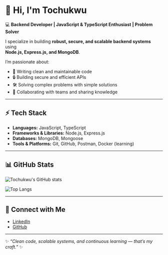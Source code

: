 # 👋 Hi, I'm Tochukwu

💻 **Backend Developer | JavaScript & TypeScript Enthusiast | Problem Solver**  

I specialize in building **robust, secure, and scalable backend systems** using  
**Node.js, Express.js, and MongoDB**.  

I’m passionate about:  
- 🚀 Writing clean and maintainable code  
- 🔒 Building secure and efficient APIs  
- 🛠️ Solving complex problems with simple solutions  
- 🤝 Collaborating with teams and sharing knowledge  

---

## ⚡ Tech Stack  
- **Languages:** JavaScript, TypeScript  
- **Frameworks & Libraries:** Node.js, Express.js  
- **Databases:** MongoDB, Mongoose  
- **Tools & Platforms:** Git, GitHub, Postman, Docker (learning)  

---

## 📊 GitHub Stats  

![Tochukwu's GitHub stats](https://github-readme-stats.vercel.app/api?username=tochukwu-ikechukwu&show_icons=true&theme=radical)  

![Top Langs](https://github-readme-stats.vercel.app/api/top-langs/?username=tochukwu-ikechukwu&layout=compact&theme=radical)  

---

## 🔗 Connect with Me  
- [LinkedIn](https://www.linkedin.com/in/tochukwu-ikechukwu/)  
- [GitHub](https://github.com/tochukwu-ikechukwu)  

---
✨ *“Clean code, scalable systems, and continuous learning — that’s my craft.”* ✨
